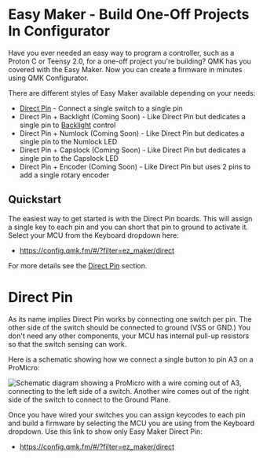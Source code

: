 # Easy Maker - Build One-Off Projects In Configurator

Have you ever needed an easy way to program a controller, such as a Proton C or Teensy 2.0, for a one-off project you're building? QMK has you covered with the Easy Maker. Now you can create a firmware in minutes using QMK Configurator.

There are different styles of Easy Maker available depending on your needs:

* [Direct Pin](https://config.qmk.fm/#/?filter=ez_maker/direct) - Connect a single switch to a single pin
* Direct Pin + Backlight (Coming Soon) - Like Direct Pin but dedicates a single pin to [Backlight](feature_backlight.md) control
* Direct Pin + Numlock (Coming Soon) - Like Direct Pin but dedicates a single pin to the Numlock LED
* Direct Pin + Capslock (Coming Soon) - Like Direct Pin but dedicates a single pin to the Capslock LED
* Direct Pin + Encoder (Coming Soon) - Like Direct Pin but uses 2 pins to add a single rotary encoder

## Quickstart

The easiest way to get started is with the Direct Pin boards. This will assign a single key to each pin and you can short that pin to ground to activate it. Select your MCU from the Keyboard dropdown here:

* <https://config.qmk.fm/#/?filter=ez_maker/direct>

For more details see the [Direct Pin](#direct-pin) section.

# Direct Pin

As its name implies Direct Pin works by connecting one switch per pin. The other side of the switch should be connected to ground (VSS or GND.) You don't need any other components, your MCU has internal pull-up resistors so that the switch sensing can work.

Here is a schematic showing how we connect a single button to pin A3 on a ProMicro:

![Schematic diagram showing a ProMicro with a wire coming out of A3, connecting to the left side of a switch. Another wire comes out of the right side of the switch to connect to the Ground Plane.](https://i.imgur.com/JcDhZll.png)

Once you have wired your switches you can assign keycodes to each pin and build a firmware by selecting the MCU you are using from the Keyboard dropdown. Use this link to show only Easy Maker Direct Pin:

* <https://config.qmk.fm/#/?filter=ez_maker/direct>
